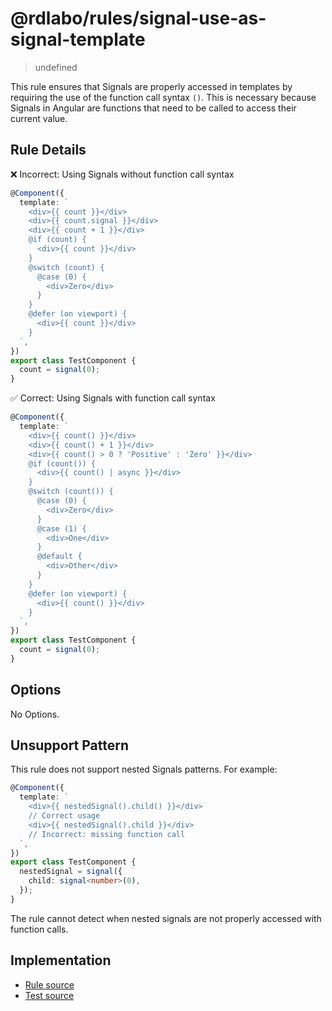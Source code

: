 # @rdlabo/rules/signal-use-as-signal-template

> undefined

This rule ensures that Signals are properly accessed in templates by requiring the use of the function call syntax `()`. This is necessary because Signals in Angular are functions that need to be called to access their current value.

## Rule Details

❌ Incorrect: Using Signals without function call syntax

```ts
@Component({
  template: `
    <div>{{ count }}</div>
    <div>{{ count.signal }}</div>
    <div>{{ count + 1 }}</div>
    @if (count) {
      <div>{{ count }}</div>
    }
    @switch (count) {
      @case (0) {
        <div>Zero</div>
      }
    }
    @defer (on viewport) {
      <div>{{ count }}</div>
    }
  `,
})
export class TestComponent {
  count = signal(0);
}
```

✅ Correct: Using Signals with function call syntax

```ts
@Component({
  template: `
    <div>{{ count() }}</div>
    <div>{{ count() + 1 }}</div>
    <div>{{ count() > 0 ? 'Positive' : 'Zero' }}</div>
    @if (count()) {
      <div>{{ count() | async }}</div>
    }
    @switch (count()) {
      @case (0) {
        <div>Zero</div>
      }
      @case (1) {
        <div>One</div>
      }
      @default {
        <div>Other</div>
      }
    }
    @defer (on viewport) {
      <div>{{ count() }}</div>
    }
  `,
})
export class TestComponent {
  count = signal(0);
}
```

## Options

No Options.

## Unsupport Pattern

This rule does not support nested Signals patterns. For example:

```ts
@Component({
  template: `
    <div>{{ nestedSignal().child() }}</div>
    // Correct usage
    <div>{{ nestedSignal().child }}</div>
    // Incorrect: missing function call
  `,
})
export class TestComponent {
  nestedSignal = signal({
    child: signal<number>(0),
  });
}
```

The rule cannot detect when nested signals are not properly accessed with function calls.

## Implementation

- [Rule source](../../src/rules/signal-use-as-signal-template.ts)
- [Test source](../../tests/rules/signal-use-as-signal-template.ts)
